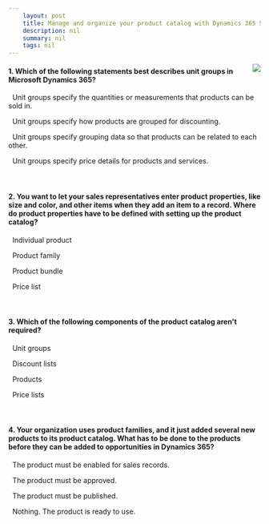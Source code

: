 ```yaml
---
    layout: post
    title: Manage and organize your product catalog with Dynamics 365 Sales  
    description: nil
    summary: nil
    tags: nil
---
```



 <a target="_blank" href="https://docs.microsoft.com/en-us/learn/modules/manage-organize-product-catalog-dynamics-365-sales/7-knowledge-check/"><i class="fas fa-external-link-alt"></i> </a>
 <img align="right" src="https://docs.microsoft.com/en-us/learn/achievements/manage-product-catalog-d365-sales.svg">
####  1. Which of the following statements best describes unit groups in Microsoft Dynamics 365?


<i class='fas fa-check-square' style='color: Dodgerblue;'></i> &nbsp;&nbsp;Unit groups specify the quantities or measurements that products can be sold in.

<i class='far fa-square'></i> &nbsp;&nbsp;Unit groups specify how products are grouped for discounting.

<i class='far fa-square'></i> &nbsp;&nbsp;Unit groups specify grouping data so that products can be related to each other.

<i class='far fa-square'></i> &nbsp;&nbsp;Unit groups specify price details for products and services.
<br />
<br />
<br />

####  2. You want to let your sales representatives enter product properties, like size and color, and other items when they add an item to a record. Where do product properties have to be defined with setting up the product catalog?


<i class='far fa-square'></i> &nbsp;&nbsp;Individual product

<i class='fas fa-check-square' style='color: Dodgerblue;'></i> &nbsp;&nbsp;Product family

<i class='far fa-square'></i> &nbsp;&nbsp;Product bundle

<i class='far fa-square'></i> &nbsp;&nbsp;Price list
<br />
<br />
<br />

####  3. Which of the following components of the product catalog aren't required?


<i class='far fa-square'></i> &nbsp;&nbsp;Unit groups

<i class='fas fa-check-square' style='color: Dodgerblue;'></i> &nbsp;&nbsp;Discount lists

<i class='far fa-square'></i> &nbsp;&nbsp;Products

<i class='far fa-square'></i> &nbsp;&nbsp;Price lists
<br />
<br />
<br />

####  4. Your organization uses product families, and it just added several new products to its product catalog. What has to be done to the products before they can be added to opportunities in Dynamics 365?


<i class='far fa-square'></i> &nbsp;&nbsp;The product must be enabled for sales records.

<i class='far fa-square'></i> &nbsp;&nbsp;The product must be approved.

<i class='fas fa-check-square' style='color: Dodgerblue;'></i> &nbsp;&nbsp;The product must be published.

<i class='far fa-square'></i> &nbsp;&nbsp;Nothing. The product is ready to use.
<br />
<br />
<br />
